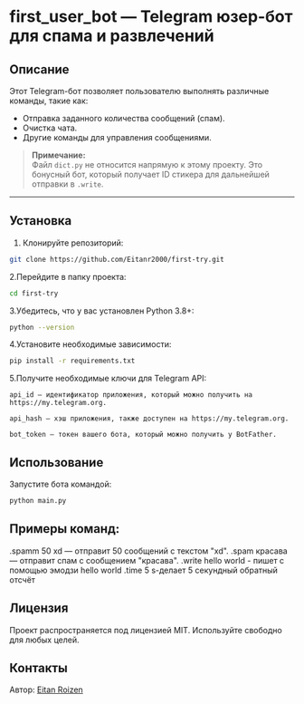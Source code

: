 # first_user_bot — Telegram юзер-бот для спама и развлечений

## Описание

Этот Telegram-бот позволяет пользователю выполнять различные команды, такие как:

- Отправка заданного количества сообщений (спам).
- Очистка чата.
- Другие команды для управления сообщениями.

> **Примечание:**  
> Файл `dict.py` не относится напрямую к этому проекту. Это бонусный бот, который получает ID стикера для дальнейшей отправки в `.write`.

---

## Установка

1. Клонируйте репозиторий:

```bash
git clone https://github.com/Eitanr2000/first-try.git
```
2.Перейдите в папку проекта:

```bash
cd first-try
```
3.Убедитесь, что у вас установлен Python 3.8+:

```bash
python --version
```
4.Установите необходимые зависимости:

```bash
pip install -r requirements.txt
```
5.Получите необходимые ключи для Telegram API:
```
api_id — идентификатор приложения, который можно получить на https://my.telegram.org.

api_hash — хэш приложения, также доступен на https://my.telegram.org.

bot_token — токен вашего бота, который можно получить у BotFather.
```

## Использование
Запустите бота командой:
```bash
python main.py
```

## Примеры команд:
.spamm 50 xd — отправит 50 сообщений с текстом "xd".
.spam красава — отправит спам с сообщением "красава".
.write hello world - пишет с помощью эмодзи hello world
.time 5 s-делает 5 секундный обратный отсчёт

## Лицензия
Проект распространяется под лицензией MIT. Используйте свободно для любых целей.

## Контакты
Автор: [Eitan Roizen](https://github.com/Eitanr2000)
